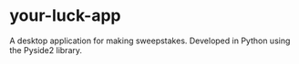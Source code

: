 # your-luck-app
 A desktop application for making sweepstakes. Developed in Python using the Pyside2 library.
